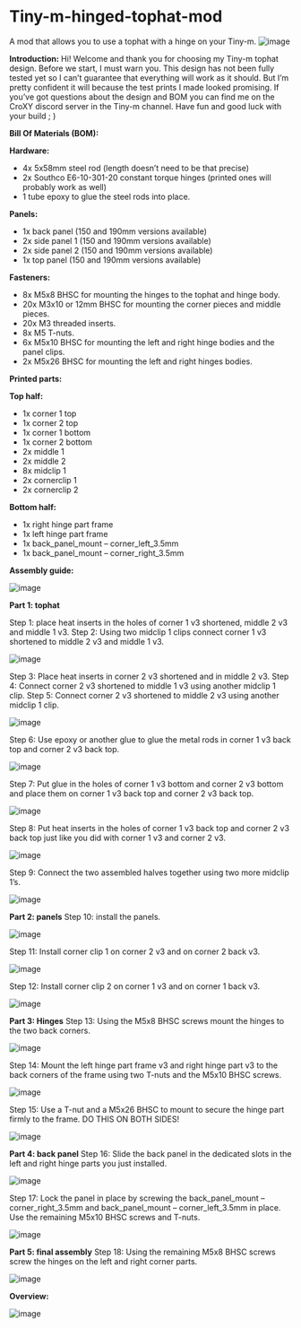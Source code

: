 # Tiny-m-hinged-tophat-mod
A mod that allows you to use a tophat with a hinge on your Tiny-m.
![image](https://user-images.githubusercontent.com/44370997/129534377-544e9d95-cd57-498f-8b5e-74e0f23048c2.png)


**Introduction:**
Hi! Welcome and thank you for choosing my Tiny-m tophat design. Before we start, I must warn you. This design has not been fully tested yet so I can’t guarantee that everything will work as it should. But I’m pretty confident it will because the test prints I made looked promising. If you’ve got questions about the design and BOM you can find me on the CroXY discord server in the Tiny-m channel. Have fun and good luck with your build ; )  


**Bill Of Materials (BOM):**

**Hardware:**
-	4x 5x58mm steel rod (length doesn’t need to be that precise)
-	2x Southco E6-10-301-20 constant torque hinges (printed ones will probably work as well)
-	1 tube epoxy to glue the steel rods into place. 

**Panels:**
-	1x back panel (150 and 190mm versions available)
-	2x side panel 1 (150 and 190mm versions available)
-	2x side panel 2 (150 and 190mm versions available)
-	1x top panel (150 and 190mm versions available)

**Fasteners:**
-	8x   M5x8 BHSC for mounting the hinges to the tophat and hinge body.
-	20x M3x10 or 12mm BHSC for mounting the corner pieces and middle pieces.
-	20x M3 threaded inserts.
-	8x   M5 T-nuts.
-	6x   M5x10 BHSC for mounting the left and right hinge bodies and the panel clips.
-	2x   M5x26 BHSC for mounting the left and right hinges bodies.

**Printed parts:**

**Top half:**
-	1x corner 1 top
-	1x corner 2 top
-	1x corner 1 bottom
-	1x corner 2 bottom
-	2x middle 1
-	2x middle 2
-	8x midclip 1
-	2x cornerclip 1
-	2x cornerclip 2

**Bottom half:**
-	1x right hinge part frame
-	1x left hinge part frame
-	1x back_panel_mount – corner_left_3.5mm
-	1x back_panel_mount – corner_right_3.5mm


**Assembly guide:**

![image](https://user-images.githubusercontent.com/44370997/129535300-d1ce7e59-3bbf-4c9a-8eab-e2b0047cbf23.png)

**Part 1: tophat**

Step 1: place heat inserts in the holes of corner 1 v3 shortened, middle 2 v3 and middle 1 v3.
Step 2: Using two midclip 1 clips connect corner 1 v3 shortened to middle 2 v3 and middle 1 v3.

![image](https://user-images.githubusercontent.com/44370997/129535327-4306d27f-77c9-4924-a59f-c1da8d3fb46a.png)
 
Step 3: Place heat inserts in corner 2 v3 shortened and in middle 2 v3.
Step 4: Connect corner 2 v3 shortened to middle 1 v3 using another midclip 1 clip. 
Step 5: Connect corner 2 v3 shortened to middle 2 v3 using another midclip 1 clip.  

![image](https://user-images.githubusercontent.com/44370997/129535400-a5de9b1d-926f-4b67-b314-4cdc0815b0e2.png)

Step 6: Use epoxy or another glue to glue the metal rods in corner 1 v3 back top and corner 2 v3 back top.

![image](https://user-images.githubusercontent.com/44370997/129535430-13d73f04-5a27-4ebd-b987-d93219edb950.png)
 
Step 7: Put glue in the holes of corner 1 v3 bottom and corner 2 v3 bottom and place them on corner 1 v3 back top and corner 2 v3 back top. 

![image](https://user-images.githubusercontent.com/44370997/129535453-210dfd81-1a5e-4fcd-9ddc-0af125a573c7.png)
 
Step 8: Put heat inserts in the holes of corner 1 v3 back top and corner 2 v3 back top just like you did with corner 1 v3 and corner 2 v3.

![image](https://user-images.githubusercontent.com/44370997/129535476-9937e592-8b6c-4a7e-b0f1-2d30e3462fda.png)
 
Step 9: Connect the two assembled halves together using two more midclip 1’s.   

![image](https://user-images.githubusercontent.com/44370997/129535500-38937897-5a58-4bd6-863f-9020fd2f5186.png)
 
 
**Part 2: panels**
Step 10: install the panels. 

![image](https://user-images.githubusercontent.com/44370997/129535529-f54d5329-42da-4a3b-81c2-b767772e83af.png)
 
Step 11: Install corner clip 1 on corner 2 v3 and on corner 2 back v3.

![image](https://user-images.githubusercontent.com/44370997/129535549-a93fcf0a-3cb8-431d-bcb2-3d84eb41b0cc.png)
  
Step 12: Install corner clip 2 on corner 1 v3 and on corner 1 back v3.

![image](https://user-images.githubusercontent.com/44370997/129535582-d4f6acb4-c6f2-4eb7-9341-27d89995ca2c.png)
 

**Part 3: Hinges**
Step 13: Using the M5x8 BHSC screws mount the hinges to the two back corners. 

![image](https://user-images.githubusercontent.com/44370997/129535613-3021a394-2778-49e4-be0f-85ce8358b720.png)
 
Step 14: Mount the left hinge part frame v3 and right hinge part v3 to the back corners of the frame using two T-nuts and the M5x10 BHSC screws.

![image](https://user-images.githubusercontent.com/44370997/129535626-a89090e8-dcd5-4aa7-9d98-e88c52eba63c.png)
 
Step 15: Use a T-nut and a M5x26 BHSC to mount to secure the hinge part firmly to the frame. DO THIS ON BOTH SIDES!

![image](https://user-images.githubusercontent.com/44370997/129535643-5b4e0bd2-4d38-4fa5-96c2-ce4dabc08394.png)


**Part 4: back panel**
Step 16: Slide the back panel in the dedicated slots in the left and right hinge parts you just installed.

![image](https://user-images.githubusercontent.com/44370997/129535673-284c71d4-5347-436a-b63e-507c3923b480.png)
 
Step 17: Lock the panel in place by screwing the back_panel_mount – corner_right_3.5mm and back_panel_mount – corner_left_3.5mm in place. Use the remaining M5x10 BHSC screws and T-nuts.

![image](https://user-images.githubusercontent.com/44370997/129535701-2fd715d4-612b-466e-976e-1b02f28fe2d3.png)


**Part 5: final assembly**
Step 18: Using the remaining M5x8 BHSC screws screw the hinges on the left and right corner parts. 

![image](https://user-images.githubusercontent.com/44370997/129535821-266797c3-ee48-4689-99d5-07104796562c.png)


**Overview:**

![image](https://user-images.githubusercontent.com/44370997/129535844-00291e8c-4b18-494f-a1c3-172548781705.png)
